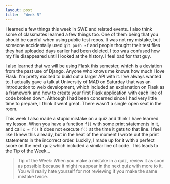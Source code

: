 ```yaml
---
layout: post
title:  "Week 5"
---
```


I learned a few things this week in SWE and related events. I also think some of classmates learned a few things too. One of them being that you should be careful when using public test repos. It was not my mistake, but someone accidentally used ```git push -f``` and people thought their test files they had uploaded days earlier had been deleted. I too was confused how my file disappeared until I looked at the history. I feel bad for that guy. 

I also learned that we will be using Flask this semester, which is a deviation from the past use of Django. Anyone who knows me knows how much I love Flask. I'm pretty excited to build out a larger API with it. I've always wanted to. I actually gave a talk at University of MAD on Saturday that was an introduction to web development, which included an explanation on Flask as a framework and how to create your first Flask application with each line of code broken down. Although I had been concerned since I had very little time to prepare, I think it went great. There wasn't a single open seat in the room.

This week I also made a stupid mistake on a quiz and think I have learned my lesson. When you have a function ```f()``` with some print statements in it, and call ```x = f()``` it does not execute ```f()``` at the time it gets to that line. I feel like I knew this already, but in the heat of the moment I wrote out the print statements in the incorrect order. Luckily, I made up for it with a perfect score on the next quiz which included a similar line of code. This leads to the Tip of the Week...

> Tip of the Week:
> When you make a mistake in a quiz, review it as soon as possible because it might reappear in the next quiz with more to it. You will really hate yourself for not reviewing if you make the same mistake twice. 